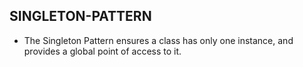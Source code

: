 ## SINGLETON-PATTERN
- The Singleton Pattern ensures a class has only one instance, and provides a global point of access to it.

